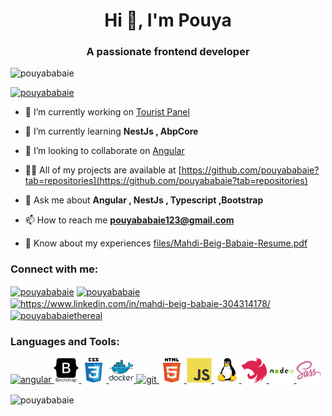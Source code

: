 <h1 align="center">Hi 👋, I'm Pouya</h1>
<h3 align="center">A passionate frontend developer</h3>

<p align="left"> <img src="https://komarev.com/ghpvc/?username=pouyababaie&label=Profile%20views&color=0e75b6&style=flat" alt="pouyababaie" /> </p>

<p align="left"> <a href="https://github.com/ryo-ma/github-profile-trophy"><img src="https://github-profile-trophy.vercel.app/?username=pouyababaie" alt="pouyababaie" /></a> </p>

- 🔭 I’m currently working on [Tourist Panel](https://2ristpanel.com/)

- 🌱 I’m currently learning **NestJs , AbpCore**

- 👯 I’m looking to collaborate on [Angular](https://github.com/angular/angular)

- 👨‍💻 All of my projects are available at [https://github.com/pouyababaie?tab=repositories](https://github.com/pouyababaie?tab=repositories)

- 💬 Ask me about **Angular , NestJs , Typescript ,Bootstrap**

- 📫 How to reach me **pouyababaie123@gmail.com**

- 📄 Know about my experiences [files/Mahdi-Beig-Babaie-Resume.pdf](files/Mahdi-Beig-Babaie-Resume.pdf)

<h3 align="left">Connect with me:</h3>
<p align="left">
<a href="https://dev.to/pouyababaie" target="blank"><img align="center" src="https://raw.githubusercontent.com/rahuldkjain/github-profile-readme-generator/master/src/images/icons/Social/devto.svg" alt="pouyababaie" height="30" width="40" /></a>
<a href="https://twitter.com/pouyababaie" target="blank"><img align="center" src="https://raw.githubusercontent.com/rahuldkjain/github-profile-readme-generator/master/src/images/icons/Social/twitter.svg" alt="pouyababaie" height="30" width="40" /></a>
<a href="https://linkedin.com/in/https://www.linkedin.com/in/mahdi-beig-babaie-304314178/" target="blank"><img align="center" src="https://raw.githubusercontent.com/rahuldkjain/github-profile-readme-generator/master/src/images/icons/Social/linked-in-alt.svg" alt="https://www.linkedin.com/in/mahdi-beig-babaie-304314178/" height="30" width="40" /></a>
<a href="https://instagram.com/pouyababaiethereal" target="blank"><img align="center" src="https://raw.githubusercontent.com/rahuldkjain/github-profile-readme-generator/master/src/images/icons/Social/instagram.svg" alt="pouyababaiethereal" height="30" width="40" /></a>
</p>

<h3 align="left">Languages and Tools:</h3>
<p align="left"> <a href="https://angular.io" target="_blank" rel="noreferrer"> <img src="https://angular.io/assets/images/logos/angular/angular.svg" alt="angular" width="40" height="40"/> </a> <a href="https://getbootstrap.com" target="_blank" rel="noreferrer"> <img src="https://raw.githubusercontent.com/devicons/devicon/master/icons/bootstrap/bootstrap-plain-wordmark.svg" alt="bootstrap" width="40" height="40"/> </a> <a href="https://www.w3schools.com/css/" target="_blank" rel="noreferrer"> <img src="https://raw.githubusercontent.com/devicons/devicon/master/icons/css3/css3-original-wordmark.svg" alt="css3" width="40" height="40"/> </a> <a href="https://www.docker.com/" target="_blank" rel="noreferrer"> <img src="https://raw.githubusercontent.com/devicons/devicon/master/icons/docker/docker-original-wordmark.svg" alt="docker" width="40" height="40"/> </a> <a href="https://git-scm.com/" target="_blank" rel="noreferrer"> <img src="https://www.vectorlogo.zone/logos/git-scm/git-scm-icon.svg" alt="git" width="40" height="40"/> </a> <a href="https://www.w3.org/html/" target="_blank" rel="noreferrer"> <img src="https://raw.githubusercontent.com/devicons/devicon/master/icons/html5/html5-original-wordmark.svg" alt="html5" width="40" height="40"/> </a> <a href="https://developer.mozilla.org/en-US/docs/Web/JavaScript" target="_blank" rel="noreferrer"> <img src="https://raw.githubusercontent.com/devicons/devicon/master/icons/javascript/javascript-original.svg" alt="javascript" width="40" height="40"/> </a> <a href="https://www.linux.org/" target="_blank" rel="noreferrer"> <img src="https://raw.githubusercontent.com/devicons/devicon/master/icons/linux/linux-original.svg" alt="linux" width="40" height="40"/> </a> <a href="https://nestjs.com/" target="_blank" rel="noreferrer"> <img src="https://raw.githubusercontent.com/devicons/devicon/master/icons/nestjs/nestjs-plain.svg" alt="nestjs" width="40" height="40"/> </a> <a href="https://nodejs.org" target="_blank" rel="noreferrer"> <img src="https://raw.githubusercontent.com/devicons/devicon/master/icons/nodejs/nodejs-original-wordmark.svg" alt="nodejs" width="40" height="40"/> </a> <a href="https://sass-lang.com" target="_blank" rel="noreferrer"> <img src="https://raw.githubusercontent.com/devicons/devicon/master/icons/sass/sass-original.svg" alt="sass" width="40" height="40"/> </a> </p>

<p><img align="center" src="https://github-readme-stats.vercel.app/api/top-langs?username=pouyababaie&show_icons=true&locale=en&layout=compact" alt="pouyababaie" /></p>
